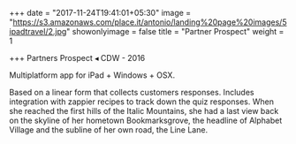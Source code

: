 +++
date = "2017-11-24T19:41:01+05:30"
image = "https://s3.amazonaws.com/place.it/antonio/landing%20page%20images/5ipadtravel/2.jpg"
showonlyimage = false
title = "Partner Prospect"
weight = 1

+++
Partners Prospect ◂ CDW - 2016

<!--more-->

Multiplatform app for iPad + Windows + OSX.

Based on a linear form that collects customers responses. Includes integration with zappier recipes to track down the quiz responses.
When she reached the first hills of the Italic Mountains, she had a last view back on the skyline of her hometown Bookmarksgrove, the headline of Alphabet Village and the subline of her own road, the Line Lane.